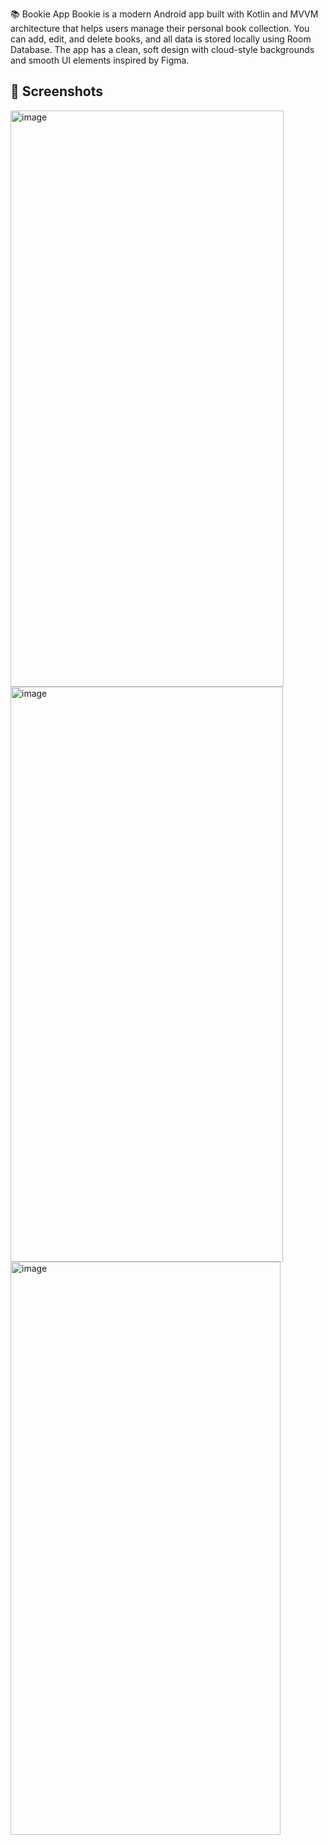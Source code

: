 📚 Bookie App
Bookie is a modern Android app built with Kotlin and MVVM architecture that helps users manage their personal book collection.
You can add, edit, and delete books, and all data is stored locally using Room Database.
The app has a clean, soft design with cloud-style backgrounds and smooth UI elements inspired by Figma.

## 📸 Screenshots

<img width="437" height="922" alt="image" src="https://github.com/user-attachments/assets/7f4d5a7a-a6c8-482d-a3e5-fba19b1bb9c1" />
<img width="436" height="920" alt="image" src="https://github.com/user-attachments/assets/7650caa4-f67e-4ead-a6dd-09835ade08a3" />
<img width="432" height="917" alt="image" src="https://github.com/user-attachments/assets/425c4238-eade-4b4f-995b-6362f6368b97" />



